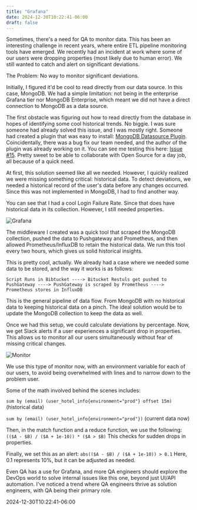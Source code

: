 ```yaml
---
title: "Grafana"
date: 2024-12-30T10:22:41-06:00
draft: false
---
```


Sometimes, there's a need for QA to monitor data. This has been an interesting challenge in recent years, where entire ETL pipeline monitoring tools have emerged. We recently had an incident at work where some of our users were dropping properties (most likely due to human error). We still wanted to catch and alert on significant deviations.

The Problem: No way to monitor significant deviations.

Initially, I figured it'd be cool to read directly from our data source. In this case, MongoDB. We had a simple limitation: not being in the enterprise Grafana tier nor MongoDB Enterprise, which meant we did not have a direct connection to MongoDB as a data source.

The first obstacle was figuring out how to read directly from the database in hopes of identifying some cool historical trends. No biggie. I was sure someone had already solved this issue, and I was mostly right. Someone had created a plugin that was easy to install: [MongoDB Datasource Plugin](https://github.com/haohanyang/mongodb-datasource). Coincidentally, there was a bug fix our team needed, and the author of the plugin was already working on it. You can see me testing this here: [Issue #15](https://github.com/haohanyang/mongodb-datasource/issues/15). Pretty sweet to be able to collaborate with Open Source for a day job, all because of a quick need.

At first, this solution seemed like all we needed. However, I quickly realized we were missing something critical: historical data. To detect deviations, we needed a historical record of the user's data before any changes occurred. Since this was not implemented in MongoDB, I had to find another way.

You can see that I had a cool Login Failure Rate. Since that does have historical data in its collection. However, I still needed properties.

![Grafana](https://i.ibb.co/vQQn8MM/grafana-first.png)

The middleware I created was a quick tool that scraped the MongoDB collection, pushed the data to Pushgateway and Prometheus, and then allowed Prometheus/InfluxDB to retain the historical data. We run this tool every two hours, which gives us solid historical insights.

This is pretty cool, actually. We already had a case where we needed some data to be stored, and the way it works is as follows:

```Script Runs in Bibtucket ----> Bitucket Restuls get pushed to PushGateway ----> PushGateway is scraped by Prometheus ----> Prometheus stores in InfluxDB```

This is the general pipeline of data flow. From MongoDB with no historical data to keeping historical data on a pinch. The ideal solution would be to update the MongoDB collection to keep the data as well.

Once we had this setup, we could calculate deviations by percentage. Now, we get Slack alerts if a user experiences a significant drop in properties. This allows us to monitor all our users simultaneously without fear of missing critical changes.

![Monitor](https://i.ibb.co/tq8Yh95/percentage-monitor.png)

We use this type of monitor now, with an environment variable for each of our users, to avoid being overwhelmed with lines and to narrow down to the problem user.

Some of the math involved behind the scenes includes:

`sum by (email) (user_hotel_info{environment="prod"} offset 15m)` (historical data)

`sum by (email) (user_hotel_info{environment="prod"})` (current data now)

Then, in the match function and a reduce function, we use the following:
`(($A - $B) / ($A + 1e-10)) * ($A > $B)` 
This checks for sudden drops in properties.

Finally, we set this as an alert:
`abs(($A - $B) / ($A + 1e-10)) > 0.1`
Here, 0.1 represents 10%, but it can be adjusted as needed.

Even QA has a use for Grafana, and more QA engineers should explore the DevOps world to solve internal issues like this one, beyond just UI/API automation. I've noticed a trend where QA engineers thrive as solution engineers, with QA being their primary role.


2024-12-30T10:22:41-06:00